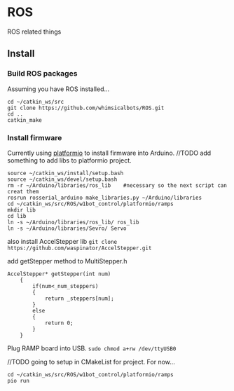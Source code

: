 # ROS
ROS related things
## Install

### Build ROS packages
Assuming you have ROS installed...
```
cd ~/catkin_ws/src
git clone https://github.com/whimsicalbots/ROS.git
cd ..
catkin_make
```
### Install firmware
Currently using [platformio](https://platformio.org) to install firmware into Arduino.
//TODO add something to add libs to platformio project.
``` 
source ~/catkin_ws/install/setup.bash
source ~/catkin_ws/devel/setup.bash
rm -r ~/Arduino/libraries/ros_lib    #necessary so the next script can creat them
rosrun rosserial_arduino make_libraries.py ~/Arduino/libraries
cd ~/catkin_ws/src/ROS/w1bot_control/platformio/ramps
mkdir lib
cd lib
ln -s ~/Arduino/libraries/ros_lib/ ros_lib
ln -s ~/Arduino/libraries/Sevro/ Servo

```
also install AccelStepper lib
`git clone https://github.com/waspinator/AccelStepper.git`

add getStepper method to MultiStepper.h

```
AccelStepper* getStepper(int num)
    {
    	if(num<_num_steppers)
    	{
    		return _steppers[num];
    	}
    	else
    	{
    		return 0;
    	}
    }

```

    

Plug RAMP board into USB. 
`sudo chmod a+rw /dev/ttyUSB0 `

//TODO going to setup in CMakeList for project.  For now...

```
cd ~/catkin_ws/src/ROS/w1bot_control/platformio/ramps
pio run
```
